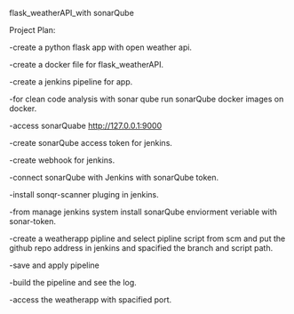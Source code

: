 flask_weatherAPI_with sonarQube

Project Plan:

-create a python flask app with open weather api.

-create a docker file for flask_weatherAPI.

-create a jenkins pipeline for app.

-for clean code analysis with sonar qube run sonarQube docker images on docker.

-access sonarQuabe http://127.0.0.1:9000

-create sonarQube access token for jenkins.

-create webhook for jenkins.

-connect sonarQube with Jenkins with sonarQube token.

-install sonqr-scanner pluging in jenkins.

-from manage jenkins system install sonarQube enviorment veriable with sonar-token.

-create a weatherapp pipline and select pipline script from scm and put the github repo address in jenkins and spacified the branch and script path.

-save and apply pipeline

-build the pipeline and see the log.

-access the weatherapp with spacified port.
